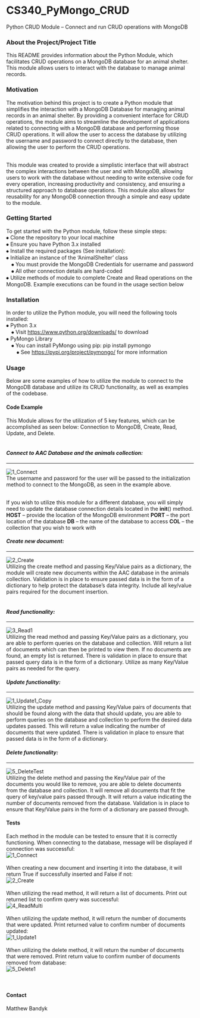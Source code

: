 # CS340_PyMongo_CRUD
Python CRUD Module – Connect and run CRUD operations with MongoDB

### About the Project/Project Title
This README provides information about the Python Module, which facilitates CRUD operations on a MongoDB database for an animal shelter. This module allows users to interact with the database to manage animal records. 

### Motivation
The motivation behind this project is to create a Python module that simplifies the interaction with a MongoDB Database for managing animal records in an animal shelter. By providing a convenient interface for CRUD operations, the module aims to streamline the development of applications related to connecting with a MongoDB database and performing those CRUD operations. It will allow the user to access the database by utilizing the username and password to connect directly to the database, then allowing the user to perform the CRUD operations. <br><br>

This module was created to provide a simplistic interface that will abstract the complex interactions between the user and with MongoDB, allowing users to work with the database without needing to write extensive code for every operation, increasing productivity and consistency, and ensuring a structured approach to database operations.  This module also allows for reusability for any MongoDB connection through a simple and easy update to the module.

### Getting Started
To get started with the Python module, follow these simple steps: <br>
⦁	Clone the repository to your local machine<br>
⦁	Ensure you have Python 3.x installed<br>
⦁	Install the required packages (See installation):<br>
⦁	Initialize an instance of the ‘AnimalShelter’ class<br>
&emsp;⦁	You must provide the MongoDB Credentials for username and password<br>
&emsp;⦁	All other connection details are hard-coded<br>
⦁	Utilize methods of module to complete Create and Read operations on the MongoDB. Example executions can be found in the usage section below<br>

### Installation
In order to utilize the Python module, you will need the following tools installed:<br>
⦁	Python 3.x<br>
&emsp;⦁	Visit https://www.python.org/downloads/ to download<br>
⦁	PyMongo Library<br>
&emsp;⦁	You can install PyMongo using pip: pip install pymongo<br>
&emsp;&emsp;⦁	See https://pypi.org/project/pymongo/ for more information<br>

### Usage
Below are some examples of how to utilize the module to connect to the MongoDB database and utilize its CRUD functionality, as well as examples of the codebase. 

#### Code Example
This Module allows for the utilization of 5 key features, which can be accomplished as seen below: Connection to MongoDB, Create, Read, Update, and Delete.<br><br>

#### *Connect to AAC Database and the animals collection:* <br>
------------------------------------------
![1_Connect](https://github.com/CodeBando/CS340_PyMongo_CRUD/assets/90794751/5344f747-012f-4eee-807a-29e3e4652f99) <br>
The username and password for the user will be passed to the initialization method to connect to the MongoDB, as seen in the example above.<br><br>

If you wish to utilize this module for a different database, you will simply need to update the database connection details located in the __init__() method. <br>
**HOST** – provide the location of the MongoDB environment
**PORT** – the port location of the database
**DB** – the name of the database to access
**COL** – the collection that you wish to work with


#### *Create new document:*
------------------------------------------
![2_Create](https://github.com/CodeBando/CS340_PyMongo_CRUD/assets/90794751/823b15f2-a034-4680-8647-0ed723a7e018)
<br>
Utilizing the create method and passing Key/Value pairs as a dictionary, the module will create new documents within the AAC database in the animals collection. Validation is in place to ensure passed data is in the form of a dictionary to help protect the database’s data integrity. Include all key/value pairs required for the document insertion. <br><br>

#### *Read functionality:*
------------------------------------------
![3_Read1](https://github.com/CodeBando/CS340_PyMongo_CRUD/assets/90794751/84a88c2b-d15c-40fa-be00-b64fe93dd515)
<br>
Utilizing the read method and passing Key/Value pairs as a dictionary, you are able to perform queries on the database and collection. Will return a list of documents which can then be printed to view them. If no documents are found, an empty list is returned. There is validation in place to ensure that passed query data is in the form of a dictionary. Utilize as many Key/Value pairs as needed for the query.

#### *Update functionality:*
------------------------------------------
![1_Update1_Copy](https://github.com/CodeBando/CS340_PyMongo_CRUD/assets/90794751/17751215-f7dd-487c-8be8-173c4e107992)
<br>
Utilizing the update method and passing Key/Value pairs of documents that should be found along with the data that should update, you are able to perform queries on the database and collection to perform the desired data updates passed. This will return a value indicating the number of documents that were updated. There is validation in place to ensure that passed data is in the form of a dictionary. 

#### *Delete functionality:*
------------------------------------------
![5_DeleteTest](https://github.com/CodeBando/CS340_PyMongo_CRUD/assets/90794751/0cbeb6b5-aa93-443c-8606-bb0c18e724fb)
<br>
Utilizing the delete method and passing the Key/Value pair of the documents you would like to remove, you are able to delete documents from the database and collection. It will remove all documents that fit the query of key/value pairs passed through. It will return a value indicating the number of documents removed from the database. Validation is in place to ensure that Key/Value pairs in the form of a dictionary are passed through.

#### Tests
Each method in the module can be tested to ensure that it is correctly functioning. 
When connecting to the database, message will be displayed if connection was successful:<br>
![1_Connect](https://github.com/CodeBando/CS340_PyMongo_CRUD/assets/90794751/575c9a50-1631-429a-96c5-3088d3cc7cc7)<br>
<br>
When creating a new document and inserting it into the database, it will return True if successfully inserted and False if not:<br>
![2_Create](https://github.com/CodeBando/CS340_PyMongo_CRUD/assets/90794751/190393a5-f7d4-474f-acc8-536e9a5cf383)<br>
<br>
When utilizing the read method, it will return a list of documents. Print out returned list to confirm query was successful:<br>
![4_ReadMulti](https://github.com/CodeBando/CS340_PyMongo_CRUD/assets/90794751/107a6765-8558-4c60-a24e-149b0c59adb5)<br>
<br>
When utilizing the update method, it will return the number of documents that were updated. Print returned value to confirm number of documents updated:<br>
![1_Update1](https://github.com/CodeBando/CS340_PyMongo_CRUD/assets/90794751/f6347647-a46a-4b7d-9a79-7bffc9ff468b)<br>
<br>
When utilizing the delete method, it will return the number of documents that were removed. Print return value to confirm number of documents removed from database:<br>
![5_Delete1](https://github.com/CodeBando/CS340_PyMongo_CRUD/assets/90794751/47beb297-3f05-49db-8017-ad2b1cf35dea)<br>
<br>
<br>
#### Contact
Matthew Bandyk








